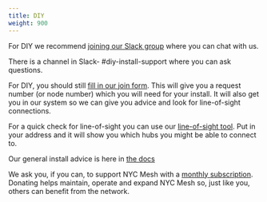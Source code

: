 ```yaml
---
title: DIY
weight: 900
---
```


For DIY we recommend [joining our Slack group](https://slack.nycmesh.net/) where you can chat with us.

There is a channel in Slack- #diy-install-support where you can ask questions.

For DIY, you should still [fill in our join form](https://nycmesh.net/join). This will give you a request number (or node number) which you will need for your install. It will also get you in our system so we can give you advice and look for line-of-sight connections.

For a quick check for line-of-sight you can use our [line-of-sight tool](https://los.nycmesh.net). Put in your address and it will show you which hubs you might be able to connect to. 

Our general install advice is here in [the docs](../installs/)

We ask you, if you can, to support NYC Mesh with a [monthly subscription](https://nycmesh.net/donate). Donating helps maintain, operate and expand NYC Mesh so, just like you, others can benefit from the network.